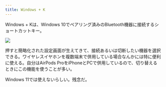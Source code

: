 ```yaml
---
title: Windows + K
---
```

Windows + Kは、Windows 10でペアリング済みのBluetooth機器に接続するショートカットキー。

![](https://lh3.googleusercontent.com/docs/AG8NV2atYXP3zSsGYyPzhDtW-UG4JW8GrbbO-xxxQOS7dSNsDOWFtN-XcLG1r4I39l3FGC5NmKZMED0HhmCK9vK30JDpYDYhs1vSwams6QzJOV_398YEXKnyVKTVsWxio9yaYJk2WJu1n607OmKt61XKR-6l44sLWtthUsNhJc1ttALcjga0bnmyuJcH2TGVxjkM3GMT2wWahTbMJ9ekfrjPed3_oxlwVpDf0RESSd6wljjdNtaKvnv2jdZLxlOpYviURFop77ZCSO6XYIsjrvwDZW4b2s9nR250Y30L2YTPt5YmwlwpIwd1z7f5b-WNkOzicdy70YLc_z0TNHOjD7ND_swOLTIvxESSFUVkukuBzdtAx0sLFsn54fIEyfjWueg2hPNy5aTBZ2DpuB2BPqcVu45oEJ_t_dbiTv94FsxSkBZNeTuO-aRVFdGUIWnQtBRSq-zVecMB_ivF-N6nx5LY5r37ta6522glLzPMs5nvczAAQXr5SeUnja2DnqvngUmR9TZYT-UmdCB1yPJp_o9Z2-VoLlSGh-D6fwF4kthCJw7BUaOCNgrTVYapS9Xyvw8FMZ7t_2EE0Uri6hZ7JDAaXmBlIMVof7pPwaRoe_-aTmN9AO0cXUwzVgloBOnuKtLUZLwuHUuMjfOJfFwLOmmhl1jL8KAqw7VWuWGRDa1wp5ng31DnvhGIFxp-HhpmY0yRlRiwfxtlh4-_2s8itC5v5ru-7u3ZuJFT1E1IgMxbuvyGu2dSiIA_nzYjx7F-WxS8wKfaOW5cwImHP7JNGXRA94uLO6LobkSiV4u7nRftGSrf3uYQ4TnBOekrT-ehs42Qz8fSG6r75Z90ZQaWmxFrWqDt607qNH4ppqCwIMQ3e5_j2RGKk43xx7uxlcAdzYPKU-BP_RxFmhIf02eX4IIlgaCZ9Hm9OXcCjgIGLY3yCV5SmgRnRdEvF82F4Q7H8Lg2SAjfG_8tpezagsGe6BUeyN-2ZTITzmigruYbqyGkDLAVnMpqGbK9KRTsX-p-a1WPUE3i-0AHJdJdpd9Rn3lLPLRmK_4B2IWD5_sC_kkROHACgkG3mcJVqbnxEaKC-yk4mBZNOENDIzwBgfsjnntgc28OQemcBZP4Gc8ZdnF5gnD1sw4q-ZNbnJf63pYiQ0ebIwF73MEsQjwn-p2XVYGOq0ORuHarQ3_sfuEHZJGYGOBLZm5BEmbqJQe8LeynO4YBjRJOYePf0oaftuw5EcuhKGBMoY_Yh9nfELJxHYRW799iSPHg)

押すと簡略化された設定画面が生えてきて、接続あるいは切断したい機器を選択できる。ワイヤレスイヤホンを複数端末で併用している場合なんかには特に便利に使える。自分はAirPods ProをiPhoneとPCで併用しているので、切り替えるときにこの機能を使うことが多い。

Windows 11では使えないらしい。残念だ。
